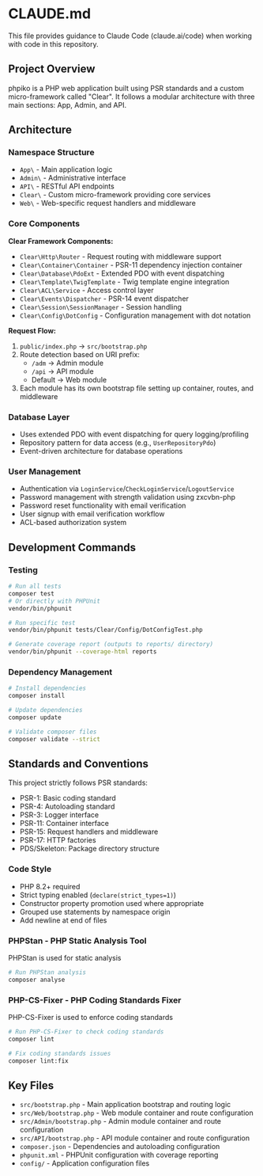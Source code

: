 # CLAUDE.md

This file provides guidance to Claude Code (claude.ai/code) when working with code in this repository.

## Project Overview

phpiko is a PHP web application built using PSR standards and a custom micro-framework called "Clear". It follows a modular architecture with three main sections: App, Admin, and API.

## Architecture

### Namespace Structure
- `App\` - Main application logic
- `Admin\` - Administrative interface
- `API\` - RESTful API endpoints
- `Clear\` - Custom micro-framework providing core services
- `Web\` - Web-specific request handlers and middleware

### Core Components

**Clear Framework Components:**
- `Clear\Http\Router` - Request routing with middleware support
- `Clear\Container\Container` - PSR-11 dependency injection container
- `Clear\Database\PdoExt` - Extended PDO with event dispatching
- `Clear\Template\TwigTemplate` - Twig template engine integration
- `Clear\ACL\Service` - Access control layer
- `Clear\Events\Dispatcher` - PSR-14 event dispatcher
- `Clear\Session\SessionManager` - Session handling
- `Clear\Config\DotConfig` - Configuration management with dot notation

**Request Flow:**
1. `public/index.php` → `src/bootstrap.php`
2. Route detection based on URI prefix:
   - `/adm` → Admin module
   - `/api` → API module
   - Default → Web module
3. Each module has its own bootstrap file setting up container, routes, and middleware

### Database Layer
- Uses extended PDO with event dispatching for query logging/profiling
- Repository pattern for data access (e.g., `UserRepositoryPdo`)
- Event-driven architecture for database operations

### User Management
- Authentication via `LoginService`/`CheckLoginService`/`LogoutService`
- Password management with strength validation using zxcvbn-php
- Password reset functionality with email verification
- User signup with email verification workflow
- ACL-based authorization system

## Development Commands

### Testing
```bash
# Run all tests
composer test
# Or directly with PHPUnit
vendor/bin/phpunit

# Run specific test
vendor/bin/phpunit tests/Clear/Config/DotConfigTest.php

# Generate coverage report (outputs to reports/ directory)
vendor/bin/phpunit --coverage-html reports
```

### Dependency Management
```bash
# Install dependencies
composer install

# Update dependencies
composer update

# Validate composer files
composer validate --strict
```

## Standards and Conventions

This project strictly follows PSR standards:
- PSR-1: Basic coding standard
- PSR-4: Autoloading standard
- PSR-3: Logger interface
- PSR-11: Container interface
- PSR-15: Request handlers and middleware
- PSR-17: HTTP factories
- PDS/Skeleton: Package directory structure

### Code Style
- PHP 8.2+ required
- Strict typing enabled (`declare(strict_types=1)`)
- Constructor property promotion used where appropriate
- Grouped use statements by namespace origin
- Add newline at end of files

### PHPStan - PHP Static Analysis Tool
PHPStan is used for static analysis
```bash
# Run PHPStan analysis
composer analyse
```

### PHP-CS-Fixer - PHP Coding Standards Fixer
PHP-CS-Fixer is used to enforce coding standards
```bash
# Run PHP-CS-Fixer to check coding standards
composer lint

# Fix coding standards issues
composer lint:fix
```

## Key Files

- `src/bootstrap.php` - Main application bootstrap and routing logic
- `src/Web/bootstrap.php` - Web module container and route configuration
- `src/Admin/bootstrap.php` - Admin module container and route configuration
- `src/API/bootstrap.php` - API module container and route configuration
- `composer.json` - Dependencies and autoloading configuration
- `phpunit.xml` - PHPUnit configuration with coverage reporting
- `config/` - Application configuration files
